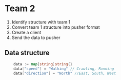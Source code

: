 # Team 2
1. Identify structure with team 1
2. Convert team 1 structure into pusher format
3. Create a client
4. Send the data to pusher

## Data structure

```go
	data := map[string]string{}
	data["speed"] = "Walking" // Crawling, Running
	data["direction"] = "North" //East, South, West
```
